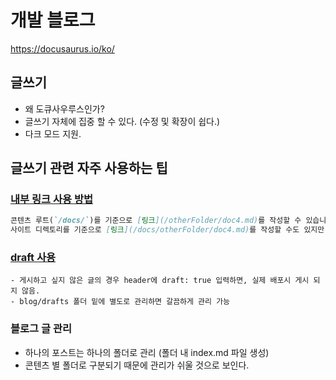 # 개발 블로그

https://docusaurus.io/ko/

## 글쓰기

- 왜 도큐사우루스인가?
- 글쓰기 자체에 집중 할 수 있다. (수정 및 확장이 쉽다.)
- 다크 모드 지원.

## 글쓰기 관련 자주 사용하는 팁

### [내부 링크 사용 방법](https://docusaurus.io/ko/docs/markdown-features/links)

```markdown
콘텐츠 루트(`/docs/`)를 기준으로 [링크](/otherFolder/doc4.md)를 작성할 수 있습니다.
사이트 디렉토리를 기준으로 [링크](/docs/otherFolder/doc4.md)를 작성할 수도 있지만 권장하지 않습니다.
```

### [draft 사용](https://docusaurus.io/ko/docs/api/plugins/@docusaurus/plugin-content-blog#draft)
    - 게시하고 싶지 않은 글의 경우 header에 draft: true 입력하면, 실제 배포시 게시 되지 않음.
    - blog/drafts 폴더 밑에 별도로 관리하면 갈끔하게 관리 가능

### 블로그 글 관리
- 하나의 포스트는 하나의 폴더로 관리 (폴더 내 index.md 파일 생성)
- 콘텐츠 별 폴더로 구분되기 때문에 관리가 쉬울 것으로 보인다.